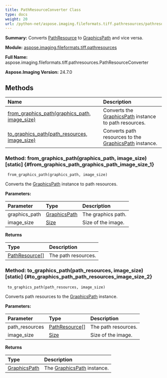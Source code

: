 ```yaml
---
title: PathResourceConverter Class
type: docs
weight: 20
url: /python-net/aspose.imaging.fileformats.tiff.pathresources/pathresourceconverter/
---
```


**Summary:** Converts [PathResource](/imaging/python-net/aspose.imaging.fileformats.tiff.pathresources/pathresource/) to [GraphicsPath](/imaging/python-net/aspose.imaging/graphicspath/) and vice versa.

**Module:** [aspose.imaging.fileformats.tiff.pathresources](/imaging/python-net/aspose.imaging.fileformats.tiff.pathresources/)

**Full Name:** aspose.imaging.fileformats.tiff.pathresources.PathResourceConverter

**Aspose.Imaging Version:** 24.7.0

## **Methods**
| **Name** | **Description** |
| :- | :- |
| [from_graphics_path(graphics_path, image_size)](#from_graphics_path_graphics_path_image_size_1) | Converts the [GraphicsPath](/imaging/python-net/aspose.imaging/graphicspath/) instance to path resources. |
| [to_graphics_path(path_resources, image_size)](#to_graphics_path_path_resources_image_size_2) | Converts path resources to the [GraphicsPath](/imaging/python-net/aspose.imaging/graphicspath/) instance. |


### Method: from_graphics_path(graphics_path, image_size)  [static] {#from_graphics_path_graphics_path_image_size_1}


```
 from_graphics_path(graphics_path, image_size) 
```

Converts the [GraphicsPath](/imaging/python-net/aspose.imaging/graphicspath/) instance to path resources.

**Parameters:**

| Parameter | Type | Description |
| :- | :- | :- |
| graphics_path | [GraphicsPath](/imaging/python-net/aspose.imaging/graphicspath) | The graphics path. |
| image_size | [Size](/imaging/python-net/aspose.imaging/size) | Size of the image. |

**Returns**

| Type | Description |
| :- | :- |
| [PathResource[]](/imaging/python-net/aspose.imaging.fileformats.tiff.pathresources/pathresource) | The path resources. |


### Method: to_graphics_path(path_resources, image_size)  [static] {#to_graphics_path_path_resources_image_size_2}


```
 to_graphics_path(path_resources, image_size) 
```

Converts path resources to the [GraphicsPath](/imaging/python-net/aspose.imaging/graphicspath/) instance.

**Parameters:**

| Parameter | Type | Description |
| :- | :- | :- |
| path_resources | [PathResource[]](/imaging/python-net/aspose.imaging.fileformats.tiff.pathresources/pathresource) | The path resources. |
| image_size | [Size](/imaging/python-net/aspose.imaging/size) | Size of the image. |

**Returns**

| Type | Description |
| :- | :- |
| [GraphicsPath](/imaging/python-net/aspose.imaging/graphicspath) | The [GraphicsPath](/imaging/python-net/aspose.imaging/graphicspath/) instance. |


